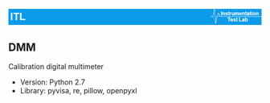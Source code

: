 ![alt text](https://github.com/itllab/DMM/blob/master/Image/1.png)
## DMM
Calibration digital multimeter
+ Version: Python 2.7
+ Library: pyvisa, re, pillow, openpyxl
